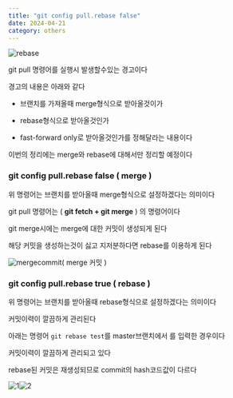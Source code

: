 ```yaml
---
title: "git config pull.rebase false"
date: 2024-04-21
category: others
---
```


![rebase](/storage/1713692515.jpg)

git pull 명령어를 실행시 발생할수있는 경고이다

경고의 내용은 아래와 같다

- 브랜치를 가져올때 merge형식으로 받아올것이가

- rebase형식으로 받아올것인가

- fast-forward only로 받아올것인가를 정해달라는 내용이다

이번의 정리에는 merge와 rebase에 대해서만 정리할 예정이다

### git config pull.rebase false ( merge )

위 명령어는 브랜치를 받아올때 merge형식으로 설정하겠다는 의미이다

git pull 명령어는 ( **git fetch + git merge** ) 의 명령어이다

git merge시에는 merge에 대한 커밋이 생성되게 된다

해당 커밋을 생성하는것이 싫고 지저분하다면 rebase를 이용하게 된다

![mergecommit](/storage/1713693142.jpg)( merge 커밋 )

### git config pull.rebase true ( rebase )

위 명령어는 브랜치를 받아올때 rebase형식으로 설정하겠다는 의미이다

커밋이력이 깔끔하게 관리된다

아래는 명령어 `git rebase test`를 master브랜치에서 를 입력한 경우이다

커밋이력이 깔끔하게 관리되고 있다

rebase된 커밋은 재생성되므로 commit의 hash코드값이 다르다

![1](/storage/1713694108.jpg)![2](/storage/1713694126.jpg)
